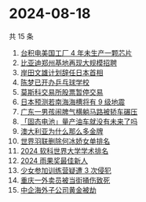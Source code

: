 # 2024-08-18

共 15 条

<!-- BEGIN -->
<!-- 最后更新时间 Sun Aug 18 2024 15:07:29 GMT+0800 (China Standard Time) -->

1. [台积电美国工厂 4 年未生产一颗芯片](https://www.zhihu.com/search?q=%E5%8F%B0%E7%A7%AF%E7%94%B5%E7%BE%8E%E5%9B%BD%E5%B7%A5%E5%8E%82%204%20%E5%B9%B4%E6%9C%AA%E7%94%9F%E4%BA%A7%E4%B8%80%E9%A2%97%E8%8A%AF%E7%89%87)
1. [比亚迪郑州基地再现大规模招聘](https://www.zhihu.com/search?q=%E6%AF%94%E4%BA%9A%E8%BF%AA%E9%83%91%E5%B7%9E%E5%9F%BA%E5%9C%B0%E5%86%8D%E7%8E%B0%E5%A4%A7%E8%A7%84%E6%A8%A1%E6%8B%9B%E8%81%98)
1. [岸田文雄计划辞任日本首相](https://www.zhihu.com/search?q=%E5%B2%B8%E7%94%B0%E6%96%87%E9%9B%84%E8%AE%A1%E5%88%92%E8%BE%9E%E4%BB%BB%E6%97%A5%E6%9C%AC%E9%A6%96%E7%9B%B8)
1. [陈梦已开办乒乓球学校](https://www.zhihu.com/search?q=%E9%99%88%E6%A2%A6%E5%B7%B2%E5%BC%80%E5%8A%9E%E4%B9%92%E4%B9%93%E7%90%83%E5%AD%A6%E6%A0%A1)
1. [莫斯科交易所股票暂停交易](https://www.zhihu.com/search?q=%E8%8E%AB%E6%96%AF%E7%A7%91%E4%BA%A4%E6%98%93%E6%89%80%E8%82%A1%E7%A5%A8%E6%9A%82%E5%81%9C%E4%BA%A4%E6%98%93)
1. [日本预测若南海海槽将有 9 级地震](https://www.zhihu.com/search?q=%E6%97%A5%E6%9C%AC%E9%A2%84%E6%B5%8B%E8%8B%A5%E5%8D%97%E6%B5%B7%E6%B5%B7%E6%A7%BD%E5%B0%86%E6%9C%89%209%20%E7%BA%A7%E5%9C%B0%E9%9C%87)
1. [广东一男孩闹脾气横躺马路被轿车碾压](https://www.zhihu.com/search?q=%E5%B9%BF%E4%B8%9C%E4%B8%80%E7%94%B7%E5%AD%A9%E9%97%B9%E8%84%BE%E6%B0%94%E6%A8%AA%E8%BA%BA%E9%A9%AC%E8%B7%AF%E8%A2%AB%E8%BD%BF%E8%BD%A6%E7%A2%BE%E5%8E%8B)
1. [「固态电池」量产油车就没有未来了吗](https://www.zhihu.com/search?q=%E3%80%8C%E5%9B%BA%E6%80%81%E7%94%B5%E6%B1%A0%E3%80%8D%E9%87%8F%E4%BA%A7%E6%B2%B9%E8%BD%A6%E5%B0%B1%E6%B2%A1%E6%9C%89%E6%9C%AA%E6%9D%A5%E4%BA%86%E5%90%97)
1. [澳大利亚为什么那么多金牌](https://www.zhihu.com/search?q=%E6%BE%B3%E5%A4%A7%E5%88%A9%E4%BA%9A%E4%B8%BA%E4%BB%80%E4%B9%88%E9%82%A3%E4%B9%88%E5%A4%9A%E9%87%91%E7%89%8C)
1. [世界羽联删除何冰娇女单排名](https://www.zhihu.com/search?q=%E4%B8%96%E7%95%8C%E7%BE%BD%E8%81%94%E5%88%A0%E9%99%A4%E4%BD%95%E5%86%B0%E5%A8%87%E5%A5%B3%E5%8D%95%E6%8E%92%E5%90%8D)
1. [2024 软科世界大学学术排名](https://www.zhihu.com/search?q=2024%20%E8%BD%AF%E7%A7%91%E4%B8%96%E7%95%8C%E5%A4%A7%E5%AD%A6%E5%AD%A6%E6%9C%AF%E6%8E%92%E5%90%8D)
1. [2024 雨果奖最佳新人](https://www.zhihu.com/search?q=2024%20%E9%9B%A8%E6%9E%9C%E5%A5%96%E6%9C%80%E4%BD%B3%E6%96%B0%E4%BA%BA)
1. [少女参加训练营疑遭 3 次侵犯](https://www.zhihu.com/search?q=%E5%B0%91%E5%A5%B3%E5%8F%82%E5%8A%A0%E8%AE%AD%E7%BB%83%E8%90%A5%E7%96%91%E9%81%AD%203%20%E6%AC%A1%E4%BE%B5%E7%8A%AF)
1. [重庆一外卖员被当街捅伤致死](https://www.zhihu.com/search?q=%E9%87%8D%E5%BA%86%E4%B8%80%E5%A4%96%E5%8D%96%E5%91%98%E8%A2%AB%E5%BD%93%E8%A1%97%E6%8D%85%E4%BC%A4%E8%87%B4%E6%AD%BB)
1. [中企海外子公司黄金被劫](https://www.zhihu.com/search?q=%E4%B8%AD%E4%BC%81%E6%B5%B7%E5%A4%96%E5%AD%90%E5%85%AC%E5%8F%B8%E9%BB%84%E9%87%91%E8%A2%AB%E5%8A%AB)

<!-- END -->
